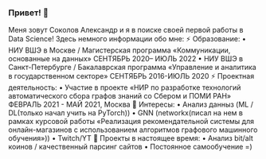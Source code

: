 ### Привет! 👋
Меня зовут Соколов Александр и я в поиске своей первой работы в Data Science! Здесь немного информации обо мне:
 ⚡ Образование:
• НИУ ВШЭ в Москве / Магистерская программа «Коммуникации, основанные на данных» СЕНТЯБРЬ 2020– ИЮЛЬ 2022
• НИУ ВШЭ в Санкт-Петербурге / Бакалаврская программа «Управление и аналитика в государственном секторе» СЕНТЯБРЬ 2016-ИЮЛЬ 2020
⚡ Проектная деятельность:
• Участие в проекте «НИР по разработке технологий автоматического сбора графов знаний со Сбером и ПОМИ РАН» ФЕВРАЛЬ 2021 - МАЙ 2021, Москва
🌱 Интересы:
• Анализ данныз (ML / DL(только начал учить на PyTorch))
• GNN (networkx(писал на нем в рамках курсовой работы «Реализация рекомендательной системы для онлайн-магазинов с использованием алгоритмов графового машинного обучения»))
• Twitch/YT
🔭 Проекты в настоящее время:
• Анализ bit/alt коинов / качественный парсинг сайтов 
• Постоянное самообучение =)

<!--
**himawariq/himawariq** is a ✨ _special_ ✨ repository because its `README.md` (this file) appears on your GitHub profile.

Here are some ideas to get you started:

- 🔭 I’m currently working on ...
- 🌱 I’m currently learning ...
- 👯 I’m looking to collaborate on ...
- 🤔 I’m looking for help with ...
- 💬 Ask me about ...
- 📫 How to reach me: ...
- 😄 Pronouns: ...
- ⚡ Fun fact: ...
-->
